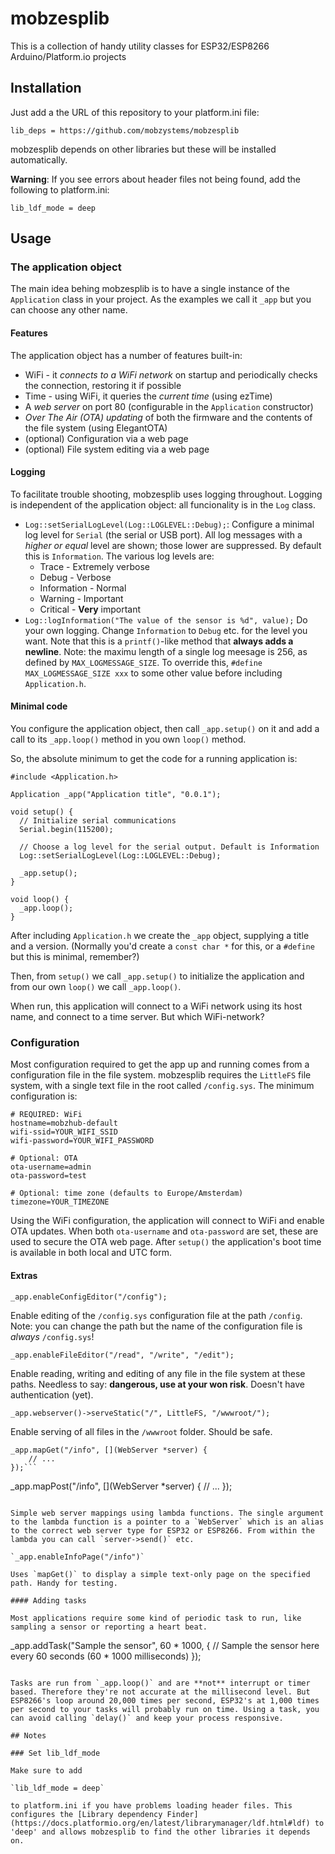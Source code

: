 # mobzesplib

This is a collection of handy utility classes for ESP32/ESP8266 Arduino/Platform.io projects

## Installation

Just add a the URL of this repository to your platform.ini file:

`lib_deps = https://github.com/mobzystems/mobzesplib`

mobzesplib depends on other libraries but these will be installed automatically.

**Warning**: If you see errors about header files not being found, add the following to platform.ini:

`lib_ldf_mode = deep`

## Usage

### The application object

The main idea behing mobzesplib is to have a single instance of the `Application` class in your project. As the examples we call it `_app` but you can choose any other name.

#### Features

The application object has a number of features built-in:

- WiFi - it *connects to a WiFi network* on startup and periodically checks the connection, restoring it if possible
- Time - using WiFi, it queries the *current time* (using ezTime)
- A *web server* on port 80 (configurable in the `Application` constructor)
- *Over The Air (OTA) updating* of both the firmware and the contents of the file system (using ElegantOTA)
- (optional) Configuration via a web page
- (optional) File system editing via a web page

#### Logging

To facilitate trouble shooting, mobzesplib uses logging throughout. Logging is independent of the application object: all funcionality is
in the `Log` class.

- `Log::setSerialLogLevel(Log::LOGLEVEL::Debug);`: Configure a minimal log level for `Serial` (the serial or USB port). All log messages with a *higher or equal* level are shown; those lower are suppressed. By default this is `Information`. The various log levels are:
    - Trace - Extremely verbose
    - Debug - Verbose
    - Information - Normal
    - Warning - Important
    - Critical - **Very** important
- `Log::logInformation("The value of the sensor is %d", value);` Do your own logging. Change `Information` to `Debug` etc. for the level you want. Note that this is a `printf()`-like method that **always adds a newline**. Note: the maximu length of a single log meesage is 256, as defined by `MAX_LOGMESSAGE_SIZE`. To override this, `#define MAX_LOGMESSAGE_SIZE xxx` to some other value before including `Application.h`.

#### Minimal code

You configure the application object, then call `_app.setup()` on it and add a call to its `_app.loop()` method in you own `loop()` method.

So, the absolute minimum to get the code for a running application is:

```
#include <Application.h>

Application _app("Application title", "0.0.1");

void setup() {
  // Initialize serial communications
  Serial.begin(115200);		

  // Choose a log level for the serial output. Default is Information
  Log::setSerialLogLevel(Log::LOGLEVEL::Debug);

  _app.setup();
}

void loop() {
  _app.loop();
}
```

After including `Application.h` we create the `_app` object, supplying a title and a version. (Normally you'd create a `const char *` for this, or a `#define` but this is minimal, remember?)

Then, from `setup()` we call `_app.setup()` to initialize the application and from our own `loop()` we call `_app.loop()`.

When run, this application will connect to a WiFi network using its host name, and connect to a time server. But which WiFi-network?

### Configuration

Most configuration required to get the app up and running comes from a configuration file in the file system. mobzesplib requires the `LittleFS` file system, with a single text file in the root called `/config.sys`. The minimum configuration is:

```
# REQUIRED: WiFi
hostname=mobzhub-default
wifi-ssid=YOUR_WIFI_SSID
wifi-password=YOUR_WIFI_PASSWORD

# Optional: OTA
ota-username=admin
ota-password=test

# Optional: time zone (defaults to Europe/Amsterdam)
timezone=YOUR_TIMEZONE
```

Using the WiFi configuration, the application will connect to WiFi and enable OTA updates. When both `ota-username` and `ota-password` are set, these are used to secure the OTA web page. After `setup()` the application's boot time is available in both local and UTC form.

#### Extras

`_app.enableConfigEditor("/config");`

Enable editing of the `/config.sys` configuration file at the path `/config`. Note: you can change the path but the name of the configuration file is *always* `/config.sys`!

`_app.enableFileEditor("/read", "/write", "/edit");`

Enable reading, writing and editing of any file in the file system at these paths. Needless to say: **dangerous, use at your won risk**. Doesn't have authentication (yet).

`_app.webserver()->serveStatic("/", LittleFS, "/wwwroot/");`

Enable serving of all files in the `/wwwroot` folder. Should be safe.

```
_app.mapGet("/info", [](WebServer *server) {
    // ...
});```
```
_app.mapPost("/info", [](WebServer *server) {
    // ...
});
```

Simple web server mappings using lambda functions. The single argument to the lambda function is a pointer to a `WebServer` which is an alias to the correct web server type for ESP32 or ESP8266. From within the lambda you can call `server->send()` etc.

`_app.enableInfoPage("/info")`

Uses `mapGet()` to display a simple text-only page on the specified path. Handy for testing.

#### Adding tasks

Most applications require some kind of periodic task to run, like sampling a sensor or reporting a heart beat.

```
_app.addTask("Sample the sensor", 60 * 1000, []() {
  // Sample the sensor here every 60 seconds (60 * 1000 milliseconds)
});
```

Tasks are run from `_app.loop()` and are **not** interrupt or timer based. Therefore they're not accurate at the millisecond level. But ESP8266's loop around 20,000 times per second, ESP32's at 1,000 times per second to your tasks will probably run on time. Using a task, you can avoid calling `delay()` and keep your process responsive.

## Notes

### Set lib_ldf_mode

Make sure to add

`lib_ldf_mode = deep`

to platform.ini if you have problems loading header files. This configures the [Library dependency Finder](https://docs.platformio.org/en/latest/librarymanager/ldf.html#ldf) to 'deep' and allows mobzesplib to find the other libraries it depends on.
